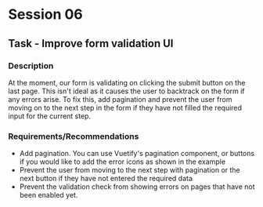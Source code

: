 # Session 06

## Task - Improve form validation UI

### Description

At the moment, our form is validating on clicking the submit button on the last page. This isn't ideal as it causes the user to backtrack on the form if any errors arise. To fix this, add pagination and prevent the user from moving on to the next step in the form if they have not filled the required input for the current step.

### Requirements/Recommendations

-   Add pagination. You can use Vuetify's pagination component, or buttons if you would like to add the error icons as shown in the example
-   Prevent the user from moving to the next step with pagination or the next button if they have not entered the required data
-   Prevent the validation check from showing errors on pages that have not been enabled yet.
